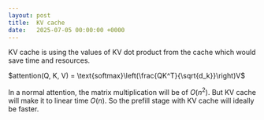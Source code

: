```yaml
---
layout: post
title:  KV cache
date:   2025-07-05 00:00:00 +0000
---
```



KV cache is using the values of KV dot product from the cache which would save time and resources.

$attention(Q, K, V) = \text{softmax}\left(\frac{QK^T}{\sqrt{d_k}}\right)V$

In a normal attention, the matrix multiplication will be of $O(n^2)$. But KV cache will make it to linear time $O(n)$. So the prefill stage with KV cache will ideally be faster.

